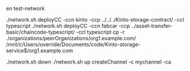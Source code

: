 en test-network

./network.sh deployCC -ccn kinto -ccp ../../../Kinto-storage-contract/ -ccl typescript
./network.sh deployCC -ccn fabcar -ccp ../asset-transfer-basic/chaincode-typescript/ -ccl typescript
cp -r ./organizations/peerOrganizations/org1.example.com/ /mnt/c/Users/override/Documents/code/Kinto-storage-service$/org1.example.com

./network.sh down 
./network.sh up createChannel -c mychannel -ca